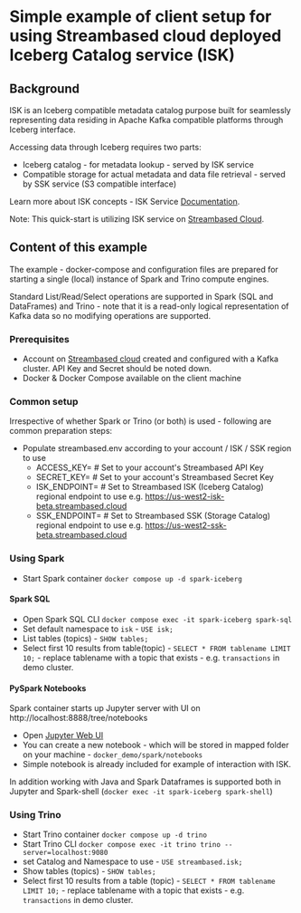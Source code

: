 # Simple example of client setup for using Streambased cloud deployed Iceberg Catalog service (ISK)

## Background 
ISK is an Iceberg compatible metadata catalog purpose built for seamlessly representing data residing in Apache Kafka compatible platforms through Iceberg interface.

Accessing data through Iceberg requires two parts:
- Iceberg catalog - for metadata lookup - served by ISK service
- Compatible storage for actual metadata and data file retrieval - served by SSK service (S3 compatible interface)
 
Learn more about ISK concepts - ISK Service [Documentation](https://docs.streambased.io/streambased-cloud/iceberg-service-for-kafka-i.s.k./).

Note: This quick-start is utilizing ISK service on [Streambased Cloud](https://beta.streambased.cloud/).

## Content of this example
The example - docker-compose and configuration files are prepared for starting a single (local) instance of Spark and Trino compute engines.

Standard List/Read/Select operations are supported in Spark (SQL and DataFrames) and Trino - note that it is a read-only logical representation of Kafka data so no modifying operations are supported.

### Prerequisites
- Account on [Streambased cloud](https://beta.streambased.cloud/) created and configured with a Kafka cluster. API Key and Secret should be noted down.
- Docker & Docker Compose available on the client machine

### Common setup
Irrespective of whether Spark or Trino (or both) is used - following are common preparation steps:
- Populate streambased.env according to your account / ISK / SSK region to use
  - ACCESS_KEY=         # Set to your account's Streambased API Key
  - SECRET_KEY=         # Set to your account's Streambased Secret Key
  - ISK_ENDPOINT=       # Set to Streambased ISK (Iceberg Catalog) regional endpoint to use e.g. https://us-west2-isk-beta.streambased.cloud
  - SSK_ENDPOINT=       # Set to Streambased SSK (Storage Catalog) regional endpoint to use e.g. https://us-west2-ssk-beta.streambased.cloud

### Using Spark
- Start Spark container `docker compose up -d spark-iceberg`
#### Spark SQL
- Open Spark SQL CLI `docker compose exec -it spark-iceberg spark-sql`
- Set default namespace to `isk` - `USE isk;`
- List tables (topics) - `SHOW tables;`
- Select first 10 results from table(topic) - `SELECT * FROM tablename LIMIT 10;` - replace tablename with a topic that exists - e.g. `transactions` in demo cluster.

#### PySpark Notebooks
Spark container starts up Jupyter server with UI on http://localhost:8888/tree/notebooks
- Open [Jupyter Web UI](http://localhost:8888/tree/notebooks?)
- You can create a new notebook - which will be stored in mapped folder on your machine - `docker_demo/spark/notebooks` 
- Simple notebook is already included for example of interaction with ISK.

In addition working with Java and Spark Dataframes is supported both in Jupyter and Spark-shell (`docker exec -it spark-iceberg spark-shell`)

### Using Trino
- Start Trino container `docker compose up -d trino`
- Start Trino CLI `docker compose exec -it trino trino --server=localhost:9080`
- set Catalog and Namespace to use - `USE streambased.isk;`
- Show tables (topics) - `SHOW tables;`
- Select first 10 results from a table (topic) - `SELECT * FROM tablename LIMIT 10;` - replace tablename with a topic that exists - e.g. `transactions` in demo cluster. 

